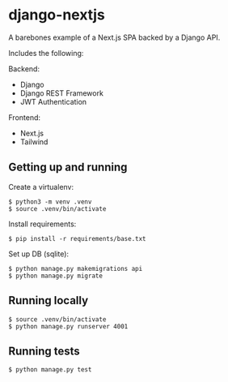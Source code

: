 # django-nextjs

A barebones example of a Next.js SPA backed by a Django API.

Includes the following:

Backend:

- Django
- Django REST Framework
- JWT Authentication

Frontend:

- Next.js
- Tailwind

## Getting up and running

Create a virtualenv:

```
$ python3 -m venv .venv
$ source .venv/bin/activate
```

Install requirements:

```
$ pip install -r requirements/base.txt
```

Set up DB (sqlite):

```
$ python manage.py makemigrations api
$ python manage.py migrate
```

## Running locally

```
$ source .venv/bin/activate
$ python manage.py runserver 4001
```

## Running tests

```
$ python manage.py test
```